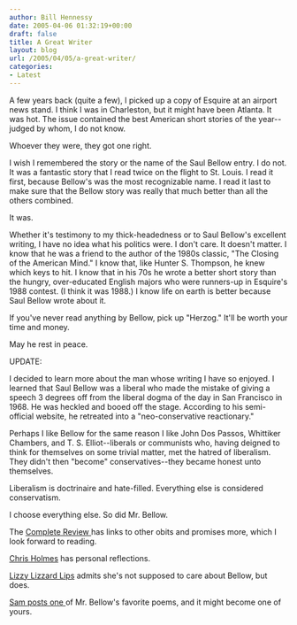 ```yaml
---
author: Bill Hennessy
date: 2005-04-06 01:32:19+00:00
draft: false
title: A Great Writer
layout: blog
url: /2005/04/05/a-great-writer/
categories:
- Latest
---
```


A few years back (quite a few), I picked up a copy of Esquire at an airport news stand.  I think I was in Charleston, but it might have been Atlanta.  It was hot.   The issue contained the best American short stories of the year--judged by whom, I do not know.

Whoever they were, they got one right.

I wish I remembered the story or the name of the Saul Bellow entry.  I do not.  It was a fantastic story that I read twice on the flight to St. Louis.  I read it first, because Bellow's was the most recognizable name.  I read it last to make sure that the Bellow story was really that much  better than all the others combined.

It was.

Whether it's testimony to my thick-headedness or to Saul Bellow's excellent writing, I have no idea what his politics were.  I don't care.  It doesn't matter.  I know that he was a friend to the author of the 1980s classic, "The Closing of the American Mind."  I know that, like Hunter S. Thompson, he knew which keys to hit.  I know that in his 70s he wrote a better short story than the hungry, over-educated English majors who were runners-up in Esquire's 1988 contest.  (I think it was 1988.)  I know life on earth is better because Saul Bellow wrote about it.

If you've never read anything by Bellow, pick up "Herzog."  It'll be worth your time and money.

May he rest in peace.

UPDATE:

I decided to learn more about the man whose writing I have so enjoyed.  I learned that Saul Bellow was a liberal who made the mistake of giving a speech 3 degrees off from the liberal dogma of the day in San Francisco in 1968.  He was heckled and booed off the stage.  According to his semi-official website, he retreated into a "neo-conservative reactionary."

Perhaps I like Bellow for the same reason I like John Dos Passos, Whittiker Chambers, and T. S. Elliot--liberals or communists who, having deigned to think for themselves on some trivial matter, met the hatred of liberalism.  They didn't then "become" conservatives--they became honest unto themselves.

Liberalism is doctrinaire and hate-filled.  Everything else is considered conservatism.

I choose everything else.  So did Mr. Bellow.

The [Complete Review ](https://www.complete-review.com/saloon/archive/200504a.htm#ln4)has links to other obits and promises more, which I look forward to reading.

[Chris Holmes](https://kirklea.blogspot.com/2005/04/saul-bellow-ripthe-great-bellow-dead.html) has personal reflections.

[Lizzy Lizzard Lips](https://lizzy-liz.blogspot.com/2005/04/rest-in-peace-mr-bellow.html) admits she's not supposed to care about Bellow, but does.

[Sam posts one ](https://goldenrulejones.blogspot.com/2005_04_01_goldenrulejones_archive.html#111275036237757279)of Mr. Bellow's favorite poems, and it might become one of yours.
